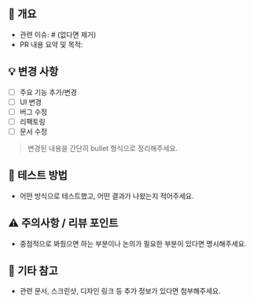 ## 🔀 개요
- 관련 이슈: # (없다면 제거)
- PR 내용 요약 및 목적:

## 💡 변경 사항
- [ ] 주요 기능 추가/변경
- [ ] UI 변경
- [ ] 버그 수정
- [ ] 리팩토링
- [ ] 문서 수정

> 변경된 내용을 간단히 bullet 형식으로 정리해주세요.

## 🧪 테스트 방법
- 어떤 방식으로 테스트했고, 어떤 결과가 나왔는지 적어주세요.

## ⚠️ 주의사항 / 리뷰 포인트
- 중점적으로 봐줬으면 하는 부분이나 논의가 필요한 부분이 있다면 명시해주세요.

## 📎 기타 참고
- 관련 문서, 스크린샷, 디자인 링크 등 추가 정보가 있다면 첨부해주세요.
